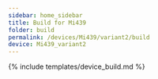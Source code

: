 ```yaml
---
sidebar: home_sidebar
title: Build for Mi439
folder: build
permalink: /devices/Mi439/variant2/build
device: Mi439_variant2
---
```

{% include templates/device_build.md %}
